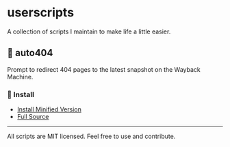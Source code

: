 # userscripts

A collection of scripts I maintain to make life a little easier.

## 📜 auto404

Prompt to redirect 404 pages to the latest snapshot on the Wayback Machine.

### 🔗 Install

- [Install Minified Version](./auto404/auto404.min.user.js)
- [Full Source](./auto404/auto404.dev.js)

---

All scripts are MIT licensed. Feel free to use and contribute.
